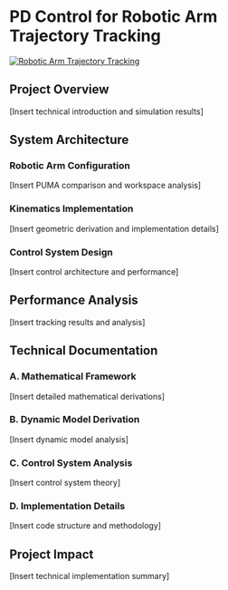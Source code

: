 # PD Control for Robotic Arm Trajectory Tracking

[![Robotic Arm Trajectory Tracking](https://img.youtube.com/vi/h472pVSslbs/maxresdefault.jpg)](https://youtu.be/h472pVSslbs)

## Project Overview
[Insert technical introduction and simulation results]

## System Architecture

### Robotic Arm Configuration
[Insert PUMA comparison and workspace analysis]

### Kinematics Implementation
[Insert geometric derivation and implementation details]

### Control System Design
[Insert control architecture and performance]

## Performance Analysis
[Insert tracking results and analysis]

## Technical Documentation

### A. Mathematical Framework
[Insert detailed mathematical derivations]

### B. Dynamic Model Derivation
[Insert dynamic model analysis]

### C. Control System Analysis
[Insert control system theory]

### D. Implementation Details
[Insert code structure and methodology]

## Project Impact
[Insert technical implementation summary]
